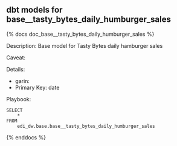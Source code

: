 ## dbt models for base__tasty_bytes_daily_humburger_sales

{% docs doc_base__tasty_bytes_daily_humburger_sales %}

Description:
Base model for Tasty Bytes daily hamburger sales

Caveat:

Details:
- garin:
- Primary Key: date

Playbook:
```
SELECT
    *
FROM
    edi_dw.base.base__tasty_bytes_daily_humburger_sales
```

{% enddocs %}

